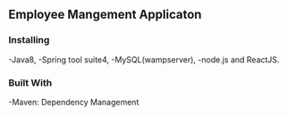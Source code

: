 ## Employee Mangement Applicaton

### Installing
-Java8,
-Spring tool suite4,
-MySQL(wampserver), 
-node.js and ReactJS.

### Built With
-Maven: Dependency Management

